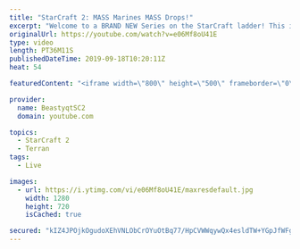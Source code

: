 ```yaml
---
title: "StarCraft 2: MASS Marines MASS Drops!"
excerpt: "Welcome to a BRAND NEW Series on the StarCraft ladder! This is the \"Mass Marines to Grandmaster\" challenge, where the only attacking unit that I'm allowed to make is Marines - and that's it! I am allowed to make Medivacs just so that the gaemplay is not too monotonous, but I believe I could even make"
originalUrl: https://youtube.com/watch?v=e06Mf8oU41E
type: video
length: PT36M11S
publishedDateTime: 2019-09-18T10:20:11Z
heat: 54

featuredContent: "<iframe width=\"800\" height=\"500\" frameborder=\"0\" src=\"https://www.youtube.com/embed/e06Mf8oU41E\" allow=\"accelerometer; autoplay; encrypted-media; gyroscope; picture-in-picture\" allowfullscreen></iframe>"

provider:
  name: BeastyqtSC2
  domain: youtube.com

topics:
  - StarCraft 2
  - Terran
tags:
  - Live

images:
  - url: https://i.ytimg.com/vi/e06Mf8oU41E/maxresdefault.jpg
    width: 1280
    height: 720
    isCached: true

secured: "kIZ4JPOjkOgudoXEhVNLObCrOYuOtBq77/HpCVWWqywQx4esldTW+YGpJfWFgqKQVS8ho6EtcBlky0qNl5b+/g2NBfCZqdKoWDpjArbAHq0hNIL5Pl6/RkYJZ6jqOM8/xdv5V8WW+lL6QoXfSVCQSntpVedHtQOuRzLBaRHCMJnqxza8qG637hii6ctQi13viWjVeOREgwqKHk/fGLnbm0j3JFIDbdJKA/FA5T6fCs8kUABe2CRaD8m1gfOfv4RqUuHalpAK43/PII4yTdF6PdiR+JhVJTvNFOJDB5G1wt9nJuCJtRDpuNNWp0BbX5nI5YCkftp7CD/WNwXt3i+yHEtIOtxO9nf0PU6WTLtT8oVlj03OxthfNdrnwrLGwGh9moeTwY1NNkyZzpgVb4zIPi0yg0JR5oBVEKA4PwU20R0=;hsu929QKj9KbXPJbINkuiQ=="
---
```


